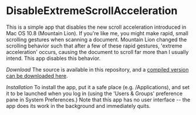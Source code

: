 DisableExtremeScrollAcceleration
================================

This is a simple app that disables the new scroll acceleration introduced in Mac OS 10.8 (Mountain Lion). If you're like me, you might make rapid, small scrolling gestures when scanning a document. Mountain Lion changed the scrolling behavior such that after a few of these rapid gestures, 'extreme acceleration' occurs, causing the document to scroll far more than I usually intend. This app disables this behavior.

*Download*
The source is available in this repository, and a [compiled version can be downloaded here](https://github.com/downloads/davekeck/DisableExtremeScrollAcceleration/DisableExtremeScrollAcceleration.zip).

*Installation*
To install the app, put it a safe place (e.g. /Applications), and set it to be launched when you log in (using the 'Users & Groups' preference pane in System Preferences.) Note that this app has no user interface -- the app does its work in the background and immediately quits.